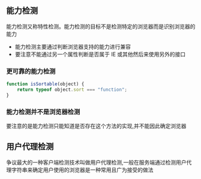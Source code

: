 ## 能力检测

能力检测又称特性检测。能力检测的目标不是检测特定的浏览器而是识别浏览器的能力

-   能力检测主要通过判断浏览器支持的能力进行兼容
-   要注意不能通过另一个属性判断是否属于 IE 或其他然后来使用另外的接口

### 更可靠的能力检测

```js
function isSortable(object) {
    return typeof object.sort === "function";
}
```

### 能力检测并不是浏览器检测

要注意的是能力检测只能知道是否存在这个方法的实现,并不能因此确定浏览器

## 用户代理检测

争议最大的一种客户端检测技术叫做用户代理检测,一般在服务端通过检测用户代理字符串来确定用户使用的浏览器是一种常用且广为接受的做法
